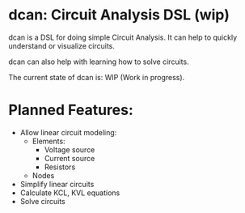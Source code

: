 # dcan: Circuit Analysis DSL (wip)

dcan is a DSL for doing simple Circuit Analysis. It can help to quickly understand or visualize circuits.

dcan can also help with learning how to solve circuits.

The current state of dcan is: WIP (Work in progress).

# Planned Features:

- Allow linear circuit modeling:
    - Elements:
        - Voltage source
        - Current source
        - Resistors
    - Nodes
- Simplify linear circuits
- Calculate KCL, KVL equations
- Solve circuits
